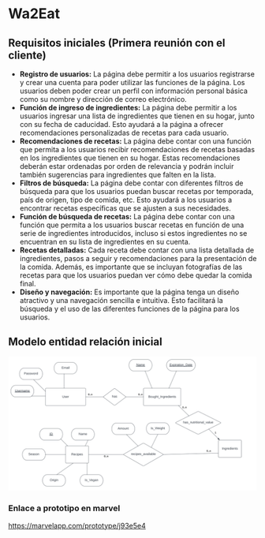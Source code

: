 # Wa2Eat

## Requisitos iniciales (Primera reunión con el cliente)
- **Registro de usuarios:** La página debe permitir a los usuarios registrarse y crear una cuenta para poder utilizar las funciones de la página. Los usuarios deben poder crear un perfil con información personal básica como su nombre y dirección de correo electrónico.
- **Función de ingreso de ingredientes:** La página debe permitir a los usuarios ingresar una lista de ingredientes que tienen en su hogar, junto con su fecha de caducidad. Esto ayudará a la página a ofrecer recomendaciones personalizadas de recetas para cada usuario.
- **Recomendaciones de recetas:** La página debe contar con una función que permita a los usuarios recibir recomendaciones de recetas basadas en los ingredientes que tienen en su hogar. Estas recomendaciones deberán estar ordenadas por orden de relevancia y podrán incluir también sugerencias para ingredientes que falten en la lista.
- **Filtros de búsqueda:** La página debe contar con diferentes filtros de búsqueda para que los usuarios puedan buscar recetas por temporada, país de origen, tipo de comida, etc. Esto ayudará a los usuarios a encontrar recetas específicas que se ajusten a sus necesidades.
- **Función de búsqueda de recetas:** La página debe contar con una función que permita a los usuarios buscar recetas en función de una serie de ingredientes introducidos, incluso si estos ingredientes no se encuentran en su lista de ingredientes en su cuenta.
- **Recetas detalladas:** Cada receta debe contar con una lista detallada de ingredientes, pasos a seguir y recomendaciones para la presentación de la comida. Además, es importante que se incluyan fotografías de las recetas para que los usuarios puedan ver cómo debe quedar la comida final.
- **Diseño y navegación:** Es importante que la página tenga un diseño atractivo y una navegación sencilla e intuitiva. Esto facilitará la búsqueda y el uso de las diferentes funciones de la página para los usuarios.

## Modelo entidad relación inicial
![Modelo](./doc/entidadRelacion.png)

### Enlace a prototipo en marvel
https://marvelapp.com/prototype/j93e5e4
